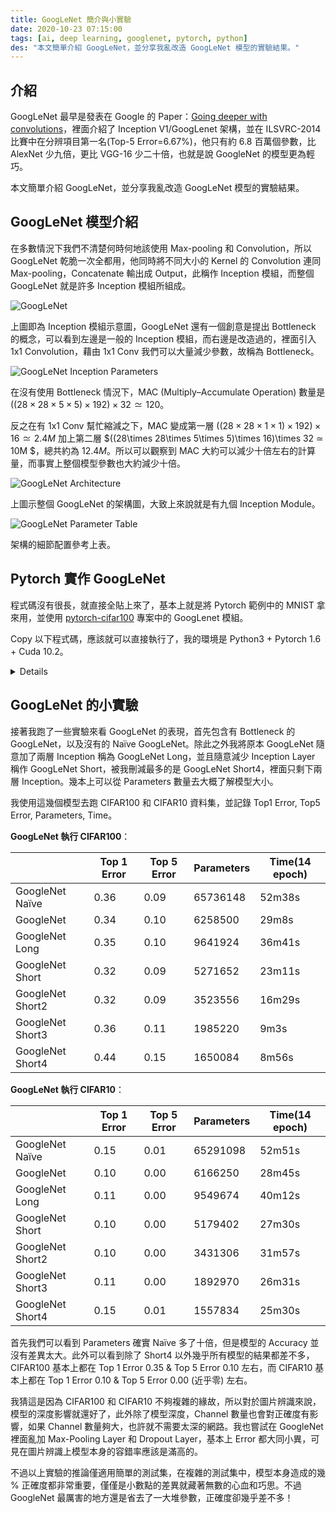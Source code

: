 ```yaml
---
title: GoogLeNet 簡介與小實驗
date: 2020-10-23 07:15:00
tags: [ai, deep learning, googlenet, pytorch, python]
des: "本文簡單介紹 GoogLeNet，並分享我亂改造 GoogLeNet 模型的實驗結果。"
---
```


## 介紹

GoogLeNet 最早是發表在 Google 的 Paper：[Going deeper with convolutions](https://arxiv.org/pdf/1409.4842.pdf)，裡面介紹了 Inception V1/GoogLenet 架構，並在 ILSVRC-2014 比賽中在分辨項目第一名(Top-5 Error=6.67%)，他只有約 6.8 百萬個參數，比 AlexNet 少九倍，更比 VGG-16 少二十倍，也就是說 GoogleNet 的模型更為輕巧。

本文簡單介紹 GoogLeNet，並分享我亂改造 GoogLeNet 模型的實驗結果。

## GoogLeNet 模型介紹

在多數情況下我們不清楚何時何地該使用 Max-pooling 和 Convolution，所以 GoogLeNet 乾脆一次全都用，他同時將不同大小的 Kernel 的 Convolution 連同 Max-pooling，Concatenate 輸出成 Output，此稱作 Inception 模組，而整個 GoogLeNet 就是許多 Inception 模組所組成。

![GoogLeNet](https://user-images.githubusercontent.com/18013815/96935484-bd937500-14f6-11eb-9c1e-a87e2050bef4.png)

上圖即為 Inception 模組示意圖，GoogLeNet 還有一個創意是提出 Bottleneck 的概念，可以看到左邊是一般的 Inception 模組，而右邊是改造過的，裡面引入 1x1 Convolution，藉由 1x1 Conv 我們可以大量減少參數，故稱為 Bottleneck。

![GoogLeNet Inception Parameters](https://user-images.githubusercontent.com/18013815/96935814-75c11d80-14f7-11eb-9a73-70d52ce63e1d.png)

在沒有使用 Bottleneck 情況下，MAC (Multiply–Accumulate Operation) 數量是 $((28\times 28\times 5\times 5)\times 192)\times 32 ≃ 120$。

反之在有 1x1 Conv 幫忙縮減之下，MAC 變成第一層 $((28\times 28\times 1\times 1)\times 192)\times 16 ≃ 2.4M$ 加上第二層 $((28\times 28\times 5\times 5)\times 16)\times 32 ≃ 10M $，總共約為 $12.4M$。所以可以觀察到 MAC 大約可以減少十倍左右的計算量，而事實上整個模型參數也大約減少十倍。

![GoogLeNet Architecture](https://user-images.githubusercontent.com/18013815/96936889-7fe41b80-14f9-11eb-8159-ffd97a34bd91.png)

上圖示整個 GoogLeNet 的架構圖，大致上來說就是有九個 Inception Module。

![GoogLeNet Parameter Table](https://user-images.githubusercontent.com/18013815/96937010-cafe2e80-14f9-11eb-8e33-d787171acff9.png)

架構的細節配置參考上表。

## Pytorch 實作 GoogLeNet

程式碼沒有很長，就直接全貼上來了，基本上就是將 Pytorch 範例中的 MNIST 拿來用，並使用 [pytorch-cifar100](https://github.com/weiaicunzai/pytorch-cifar100) 專案中的 GoogLenet 模組。

Copy 以下程式碼，應該就可以直接執行了，我的環境是 Python3 + Pytorch 1.6 + Cuda 10.2。

<details>

```python
from __future__ import print_function
import argparse
import torch
import torch.nn as nn
import torch.nn.functional as F
import torch.optim as optim
import torchvision
from torchvision import transforms
from torch.optim.lr_scheduler import StepLR
import numpy as np

class Inception(nn.Module):
    def __init__(self, input_channels, n1x1, n3x3_reduce, n3x3, n5x5_reduce, n5x5, pool_proj):
        super().__init__()

        # 1x1conv branch
        self.b1 = nn.Sequential(
            nn.Conv2d(input_channels, n1x1, kernel_size=1),
            nn.BatchNorm2d(n1x1),
            nn.ReLU(inplace=True)
        )

        # 1x1conv -> 3x3conv branch
        self.b2 = nn.Sequential(
            nn.Conv2d(input_channels, n3x3_reduce, kernel_size=1),
            nn.BatchNorm2d(n3x3_reduce),
            nn.ReLU(inplace=True),
            nn.Conv2d(n3x3_reduce, n3x3, kernel_size=3, padding=1),
            nn.BatchNorm2d(n3x3),
            nn.ReLU(inplace=True)
        )

        # 1x1conv -> 5x5conv branch
        # we use 2 3x3 conv filters stacked instead
        # of 1 5x5 filters to obtain the same receptive
        # field with fewer parameters
        self.b3 = nn.Sequential(
            nn.Conv2d(input_channels, n5x5_reduce, kernel_size=1),
            nn.BatchNorm2d(n5x5_reduce),
            nn.ReLU(inplace=True),
            nn.Conv2d(n5x5_reduce, n5x5, kernel_size=3, padding=1),
            nn.BatchNorm2d(n5x5, n5x5),
            nn.ReLU(inplace=True),
            nn.Conv2d(n5x5, n5x5, kernel_size=3, padding=1),
            nn.BatchNorm2d(n5x5),
            nn.ReLU(inplace=True)
        )

        # 3x3pooling -> 1x1conv
        # same conv
        self.b4 = nn.Sequential(
            nn.MaxPool2d(3, stride=1, padding=1),
            nn.Conv2d(input_channels, pool_proj, kernel_size=1),
            nn.BatchNorm2d(pool_proj),
            nn.ReLU(inplace=True)
        )

    def forward(self,\times):
        return torch.cat([self.b1(x), self.b2(x), self.b3(x), self.b4(x)], dim=1)


class GoogleNet(nn.Module):

    def __init__(self, num_class=100):
        super().__init__()
        self.prelayer = nn.Sequential(
            nn.Conv2d(3, 192, kernel_size=3, padding=1),
            nn.BatchNorm2d(192),
            nn.ReLU(inplace=True)
        )

        # although we only use 1 conv layer as prelayer,
        # we still use name a3, b3.......
        self.a3 = Inception(192, 64, 96, 128, 16, 32, 32)
        self.b3 = Inception(256, 128, 128, 192, 32, 96, 64)

        # """In general, an Inception network is a network consisting of
        # modules of the above type stacked upon each other, with occasional
        # max-pooling layers with stride 2 to halve the resolution of the
        # grid"""
        self.maxpool = nn.MaxPool2d(3, stride=2, padding=1)

        self.a4 = Inception(480, 192, 96, 208, 16, 48, 64)
        self.b4 = Inception(512, 160, 112, 224, 24, 64, 64)
        self.c4 = Inception(512, 128, 128, 256, 24, 64, 64)
        self.d4 = Inception(512, 112, 144, 288, 32, 64, 64)
        self.e4 = Inception(528, 256, 160, 320, 32, 128, 128)

        self.a5 = Inception(832, 256, 160, 320, 32, 128, 128)
        self.b5 = Inception(832, 384, 192, 384, 48, 128, 128)

        # input feature size: 8*8*1024
        self.avgpool = nn.AdaptiveAvgPool2d((1, 1))
        self.dropout = nn.Dropout2d(p=0.4)
        self.linear = nn.Linear(1024, num_class)

    def forward(self,\times):
        output = self.prelayer(x)
        output = self.a3(output)
        output = self.b3(output)

        output = self.maxpool(output)

        output = self.a4(output)
        output = self.b4(output)
        output = self.c4(output)
        output = self.d4(output)
        output = self.e4(output)

        output = self.maxpool(output)

        output = self.a5(output)
        output = self.b5(output)

        # """It was found that a move from fully connected layers to
        # average pooling improved the top-1 accuracy by about 0.6%,
        # however the use of dropout remained essential even after
        # removing the fully connected layers."""
        output = self.avgpool(output)
        output = self.dropout(output)
        output = output.view(output.size()[0], -1)
        output = self.linear(output)

        return output


def train(args, model, device, train_loader, optimizer, epoch):
    model.train()
    for batch_idx, (data, target) in enumerate(train_loader):
        data, target = data.to(device), target.to(device)
        optimizer.zero_grad()
        output = model(data)
        loss = F.cross_entropy(output, target)
        loss.backward()
        optimizer.step()
        if batch_idx % args.log_interval == 0:
            print('Train Epoch: {} [{}/{} ({:.0f}%)]\tLoss: {:.6f}'.format(
                epoch, batch_idx * len(data), len(train_loader.dataset),
                100. * batch_idx / len(train_loader), loss.item()))
            if args.dry_run:
                break


def test(model, device, test_loader):
    model.eval()
    test_loss = 0
    correct = 0

    top5count = 0

    with torch.no_grad():
        for data, target in test_loader:
            data, target = data.to(device), target.to(device)
            output = model.forward(data)

            v, result = output.topk(5, 1, True, True)
            top5count += torch.eq(result, target.view(-1, 1)
                                  ).sum().int().item()

            # sum up batch loss
            test_loss += F.cross_entropy(output,
                                         target, reduction='sum').item()
            # get the index of the max log-probability
            pred = output.argmax(dim=1, keepdim=True)
            correct += pred.eq(target.view_as(pred)).sum().item()

    test_loss /= len(test_loader.dataset)

    print('\nTest set: Average loss: {:.4f}, Top 1 Error: {}/{} ({:.2f}), Top 5 Error: {}/{} ({:.2f})\n'.format(
        test_loss,
        len(test_loader.dataset) - correct, len(test_loader.dataset),
        1 - correct / len(test_loader.dataset),
        len(test_loader.dataset) - top5count, len(test_loader.dataset),
        1 - top5count / len(test_loader.dataset),
    ))


def main():
    # Training settings
    parser = argparse.ArgumentParser(description='PyTorch MNIST Example')
    parser.add_argument('--batch-size', type=int, default=64, metavar='N',
                        help='input batch size for training (default:   64)')
    parser.add_argument('--test-batch-size', type=int, default=10, metavar='N',
                        help='input batch size for testing (default: 10)')
    parser.add_argument('--epochs', type=int, default=14, metavar='N',
                        help='number of epochs to train (default: 14)')
    parser.add_argument('--lr', type=float, default=1.0, metavar='LR',
                        help='learning rate (default: 1.0)')
    parser.add_argument('--gamma', type=float, default=0.7, metavar='M',
                        help='Learning rate step gamma (default: 0.7)')
    parser.add_argument('--no-cuda', action='store_true', default=False,
                        help='disables CUDA training')
    parser.add_argument('--dry-run', action='store_true', default=False,
                        help='quickly check a single pass')
    parser.add_argument('--seed', type=int, default=1, metavar='S',
                        help='random seed (default: 1)')
    parser.add_argument('--log-interval', type=int, default=10, metavar='N',
                        help='how many batches to wait before logging training status')
    parser.add_argument('--save-model', action='store_true', default=False,
                        help='For Saving the current Model')
    args = parser.parse_args()
    use_cuda = not args.no_cuda and torch.cuda.is_available()

    torch.manual_seed(args.seed)

    device = torch.device("cuda:0")

    train_kwargs = {'batch_size': args.batch_size}
    test_kwargs = {'batch_size': args.test_batch_size}
    if use_cuda:
        cuda_kwargs = {'num_workers': 2,
                       'pin_memory': True,
                       'shuffle': True}
        train_kwargs.update(cuda_kwargs)
        test_kwargs.update(cuda_kwargs)

    transform = transforms.Compose(
        [transforms.RandomHorizontalFlip(p=0.5),
         transforms.ToTensor(),
         transforms.Normalize((0.5, 0.5, 0.5), (0.5, 0.5, 0.5))])

    trainset = torchvision.datasets.CIFAR100(root='./data', train=True,
                                             download=True, transform=transform)
    trainloader = torch.utils.data.DataLoader(trainset, **train_kwargs)

    testset = torchvision.datasets.CIFAR100(root='./data', train=False,
                                            download=True, transform=transform)
    testloader = torch.utils.data.DataLoader(testset, **test_kwargs)

    model = GoogleNet().to(device)
    optimizer = optim.Adadelta(model.parameters(), lr=args.lr)

    scheduler = StepLR(optimizer, step_size=1, gamma=args.gamma)
    for epoch in range(1, args.epochs + 1):
        train(args, model, device, trainloader, optimizer, epoch)
        test(model, device, testloader)
        scheduler.step()

    if args.save_model:
        torch.save(model.state_dict(), "mnist_cnn.pt")

    model_parameters = filter(lambda p: p.requires_grad, model.parameters())
    params = sum([np.prod(p.size()) for p in model_parameters])
    print("Parameters:", params)


if __name__ == '__main__':
    main()
```

</details>

## GoogLeNet 的小實驗

接著我跑了一些實驗來看 GoogLeNet 的表現，首先包含有 Bottleneck 的 GoogLeNet，以及沒有的 Naïve GoogLeNet。除此之外我將原本 GoogLeNet 隨意加了兩層 Inception 稱為 GoogLeNet Long，並且隨意減少 Inception Layer 稱作 GoogLeNet Short，被我刪減最多的是 GoogLeNet Short4，裡面只剩下兩層 Inception。幾本上可以從 Parameters 數量去大概了解模型大小。

我使用這幾個模型去跑 CIFAR100 和 CIFAR10 資料集，並記錄 Top1 Error, Top5 Error, Parameters, Time。


**GoogLeNet 執行 CIFAR100**：

|                         |     Top   1 Error     |     Top 5 Error    |     Parameters    |     Time(14 epoch)    |
|-------------------------|-----------------------|--------------------|-------------------|-----------------------|
|     GoogleNet Naïve     |     0.36              |     0.09           |     65736148      |     52m38s            |
|     GoogleNet           |     0.34              |     0.10           |     6258500       |     29m8s             |
|     GoogleNet Long      |     0.35              |     0.10           |     9641924       |     36m41s            |
|     GoogleNet Short     |     0.32              |     0.09           |     5271652       |     23m11s            |
|     GoogleNet Short2    |     0.32              |     0.09           |     3523556       |     16m29s            |
|     GoogleNet Short3    |     0.36              |     0.11           |     1985220       |     9m3s              |
|     GoogleNet Short4    |     0.44              |     0.15           |     1650084       |     8m56s             |

**GoogLeNet 執行 CIFAR10**：

|                         |     Top   1 Error     |     Top 5 Error    |     Parameters    |     Time(14 epoch)    |
|-------------------------|-----------------------|--------------------|-------------------|-----------------------|
|     GoogleNet Naïve     |     0.15              |     0.01           |     65291098      |     52m51s            |
|     GoogleNet           |     0.10              |     0.00           |     6166250       |     28m45s            |
|     GoogleNet Long      |     0.11              |     0.00           |     9549674       |     40m12s            |
|     GoogleNet Short     |     0.10              |     0.00           |     5179402       |     27m30s            |
|     GoogleNet Short2    |     0.10              |     0.00           |     3431306       |     31m57s            |
|     GoogleNet Short3    |     0.11              |     0.00           |     1892970       |     26m31s            |
|     GoogleNet Short4    |     0.15              |     0.01           |     1557834       |     25m30s            |

首先我們可以看到 Parameters 確實 Naïve 多了十倍，但是模型的 Accuracy 並沒有差異太大。此外可以看到除了 Short4 以外幾乎所有模型的結果都差不多，CIFAR100 基本上都在 Top 1 Error 0.35 & Top 5 Error 0.10 左右，而 CIFAR10 基本上都在 Top 1 Error 0.10 & Top 5 Error 0.00 (近乎零) 左右。

我猜這是因為 CIFAR100 和 CIFAR10 不夠複雜的緣故，所以對於圖片辨識來說，模型的深度影響就還好了，此外除了模型深度，Channel 數量也會對正確度有影響，如果 Channel 數量夠大，也許就不需要太深的網路。我也嘗試在 GoogleNet 裡面亂加 Max-Pooling Layer 和 Dropout Layer，基本上 Error 都大同小異，可見在圖片辨識上模型本身的容錯率應該是滿高的。

不過以上實驗的推論僅適用簡單的測試集，在複雜的測試集中，模型本身造成的幾 % 正確度都非常重要，僅僅是小數點的差異就藏著無數的心血和巧思。不過 GoogleNet 最厲害的地方還是省去了一大堆參數，正確度卻幾乎差不多！
